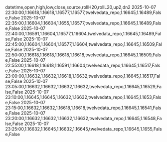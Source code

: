 datetime,open,high,low,close,source,rollH20,rollL20,up2,dn2
2025-10-07 22:30:00,1.16618,1.16618,1.16577,1.16577,twelvedata_repo,1.16645,1.16489,False,False
2025-10-07 22:35:00,1.16604,1.16604,1.1655,1.16577,twelvedata_repo,1.16645,1.16489,False,False
2025-10-07 22:40:00,1.16591,1.16604,1.16577,1.16604,twelvedata_repo,1.16645,1.16489,False,False
2025-10-07 22:45:00,1.16604,1.16604,1.16577,1.16604,twelvedata_repo,1.16645,1.16509,False,False
2025-10-07 22:50:00,1.16618,1.16618,1.16618,1.16618,twelvedata_repo,1.16645,1.16509,False,False
2025-10-07 22:55:00,1.16618,1.16618,1.16591,1.16604,twelvedata_repo,1.16645,1.16517,False,False
2025-10-07 23:00:00,1.16632,1.16632,1.16618,1.16632,twelvedata_repo,1.16645,1.16517,False,False
2025-10-07 23:05:00,1.16632,1.16632,1.16632,1.16632,twelvedata_repo,1.16645,1.16529,False,False
2025-10-07 23:10:00,1.16645,1.16645,1.16632,1.16632,twelvedata_repo,1.16645,1.1653,False,False
2025-10-07 23:15:00,1.16632,1.16632,1.16618,1.16618,twelvedata_repo,1.16645,1.16541,False,False
2025-10-07 23:20:00,1.16632,1.16632,1.16632,1.16632,twelvedata_repo,1.16645,1.16548,False,False
2025-10-07 23:25:00,1.16632,1.16645,1.16632,1.16645,twelvedata_repo,1.16645,1.1655,False,False
